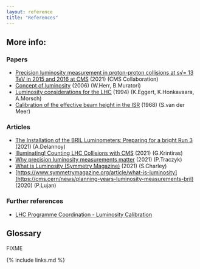 ```yaml
---
layout: reference
title: "References"
---
```


## More info:

### Papers
* [Precision luminosity measurement in proton-proton collisions at s√= 13 TeV in 2015 and 2016 at CMS](https://arxiv.org/pdf/2104.01927) (2021) (CMS Collaboration)
* [Concept of luminosity](https://cds.cern.ch/record/941318/files/p361.pdf) (2006) (W.Herr, B.Muratori)
* [Luminosity considerations for the LHC](https://cds.cern.ch/record/260711/files/P00022101.pdf) (1994) (K.Eggert, K.Honkavaara, A.Morsch)
* [Calibration of the effective beam height in the ISR](http://cdsweb.cern.ch/img/file-icon-text-34x48.gif) (1968) (S.van der Meer)

### Articles
* [The Installation of the BRIL Luminometers: Preparing for a bright Run 3](https://cms.cern/news/installation-bril-luminometers-preparing-bright-run-3) (2021) (A.Delannoy)
* [Illuminating! Counting LHC Collisions with CMS](https://cms.cern/news/illuminating-counting-lhc-collisions-cms) (2021) (G.Krintiras)
* [Why precision luminosity measurements matter](https://home.cern/news/news/physics/why-precision-luminosity-measurements-matter) (2021) (P.Traczyk)
* [What is Luminosity (Symmetry Magazine)](https://www.symmetrymagazine.org/article/what-is-luminosity) (2021) (S.Charley)
* [https://www.symmetrymagazine.org/article/what-is-luminosity](https://cms.cern/news/planning-years-luminosity-measurements-bril) (2020) (P.Lujan)

### Further references
* [LHC Programme Coordination - Luminosity Calibration](https://lpc.web.cern.ch/lumicalib.htm)

## Glossary

FIXME

{% include links.md %}
